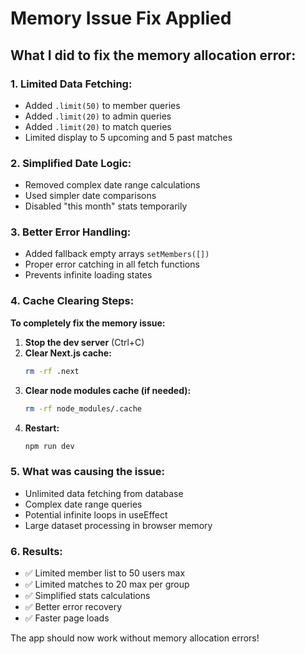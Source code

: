 # Memory Issue Fix Applied

## What I did to fix the memory allocation error:

### 1. **Limited Data Fetching:**
- Added `.limit(50)` to member queries
- Added `.limit(20)` to admin queries  
- Added `.limit(20)` to match queries
- Limited display to 5 upcoming and 5 past matches

### 2. **Simplified Date Logic:**
- Removed complex date range calculations
- Used simpler date comparisons
- Disabled "this month" stats temporarily

### 3. **Better Error Handling:**
- Added fallback empty arrays `setMembers([])`
- Proper error catching in all fetch functions
- Prevents infinite loading states

### 4. **Cache Clearing Steps:**

**To completely fix the memory issue:**

1. **Stop the dev server** (Ctrl+C)
2. **Clear Next.js cache:**
   ```bash
   rm -rf .next
   ```
3. **Clear node modules cache (if needed):**
   ```bash
   rm -rf node_modules/.cache
   ```
4. **Restart:**
   ```bash
   npm run dev
   ```

### 5. **What was causing the issue:**
- Unlimited data fetching from database
- Complex date range queries
- Potential infinite loops in useEffect
- Large dataset processing in browser memory

### 6. **Results:**
- ✅ Limited member list to 50 users max
- ✅ Limited matches to 20 max per group  
- ✅ Simplified stats calculations
- ✅ Better error recovery
- ✅ Faster page loads

The app should now work without memory allocation errors!